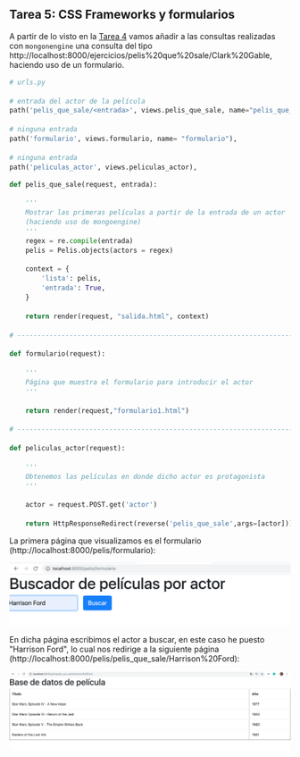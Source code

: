 ## Tarea 5: CSS Frameworks y formularios

A partir de lo visto en la [Tarea 4](https://github.com/Gecofer/MII_SSBW_1819/blob/master/Tarea%204/Tarea4.md) vamos añadir a las consultas realizadas con `mongonengine` una consulta del tipo http://localhost:8000/ejercicios/pelis%20que%20sale/Clark%20Gable, haciendo uso de un formulario.

~~~python
# urls.py

# entrada del actor de la película
path('pelis_que_sale/<entrada>', views.pelis_que_sale, name="pelis_que_sale"),

# ninguna entrada
path('formulario', views.formulario, name= "formulario"),

# ninguna entrada
path('peliculas_actor', views.peliculas_actor),
~~~

~~~python
def pelis_que_sale(request, entrada):

	'''
	Mostrar las primeras películas a partir de la entrada de un actor
	(haciendo uso de mongoengine)
	'''
	regex = re.compile(entrada)
	pelis = Pelis.objects(actors = regex)

	context = {
		'lista': pelis,
		'entrada': True,
	}

	return render(request, "salida.html", context)

# ------------------------------------------------------------------------------

def formulario(request):

	'''
	Página que muestra el formulario para introducir el actor
	'''

	return render(request,"formulario1.html")

# ------------------------------------------------------------------------------

def peliculas_actor(request):

	'''
	Obtenemos las películas en donde dicho actor es protagonista
	'''

	actor = request.POST.get('actor')

	return HttpResponseRedirect(reverse('pelis_que_sale',args=[actor]))
~~~

La primera página que visualizamos es el formulario (http://localhost:8000/pelis/formulario):

![](imagenes/1.png)

En dicha página escribimos el actor a buscar, en este caso he puesto "Harrison Ford", lo cual nos redirige a la siguiente página (http://localhost:8000/pelis/pelis_que_sale/Harrison%20Ford):

![](imagenes/2.png)
